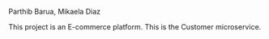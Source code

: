 Parthib Barua, Mikaela Diaz

This project is an E-commerce platform.
This is the Customer microservice.
